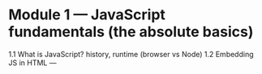 # Module 1 — JavaScript fundamentals (the absolute basics)
1.1 What is JavaScript? history, runtime (browser vs Node)
1.2 Embedding JS in HTML — <script> tags and defer, async
1.3 First program: console.log, comments, semicolons
1.4 Values & types (Number, String, Boolean, Null, Undefined, Symbol, BigInt)
1.5 Variables: var, let, const — scope and hoisting
1.6 Basic operators: arithmetic, comparison, logical, assignment
1.7 Strings: concatenation, template literals, useful methods
1.8 Numbers: parsing, precision pitfalls, Math utilities
1.9 Booleans & truthy/falsy values


## 1.1 What is JavaScript?
A high-level, interpreted programming language that makes web pages interactive.

1. History
    - Created in 1995 by Brendan Eich in just 10 days.
    - Originally called Mocha → LiveScript → JavaScript.
    - Standardized as ECMAScript (ES) by ECMA International.

2. Runtime
    - Browser: JavaScript runs inside the browser (Chrome, Firefox, Safari) to manipulate webpages (DOM, events).
    - Node.js: Allows running JS outside the browser (backend, CLI tools).
---


## 1.2 Embedding JS in HTML — <script> Tags

Ways to include JS in HTML:

1. Inline:
```
<button onclick="alert('Hello!')">Click</button>

```

2. Internal script:
```
<script>
  console.log("Hello from JS!");
</script>

```

3. External file:
```
<script src="app.js"></script>

```

4. Attributes:
    + defer → Loads script in background and runs after HTML is parsed.
    + async → Loads script in background and runs immediately (may not wait for HTML).

---


## 1.3 First Program: console.log, Comments, Semicolons

1. Print output:
```
console.log("Hello World");

```

2. Comments:
```
// Single-line comment
/* Multi-line
   comment */

```
> Semicolons: Optional but recommended in complex code.
---

## 1.4 Values & Types 

| Feature              | **Primitive Types** (Number, String, Boolean, Null, Undefined, Symbol, BigInt) | **Objects** (Object, Array, Function, Date, etc.)                     |
| -------------------- | ------------------------------------------------------------------------------ | --------------------------------------------------------------------- |
| **Mutability**       | ✅ Immutable (cannot be changed)                                                | ❌ Mutable (contents can change)                                       |
| **Stored as**        | Value (directly stored in variable)                                            | Reference (variable stores a pointer to memory)                       |
| **Memory**           | Stored in **stack**                                                            | Stored in **heap**                                                    |
| **Copying behavior** | Copy creates a **new value** (independent)                                     | Copy creates a **reference** (shared object)                          |
| **Example**          | `js let a = "hi"; let b = a; b = "bye"; console.log(a); // "hi"`               | `js let x = {age:20}; let y = x; y.age=30; console.log(x.age); // 30` |
| **Performance**      | Faster (lightweight, small size)                                               | Slower (complex, larger size)                                         |
| **`typeof` result**  | `"number"`, `"string"`, `"boolean"`, `"undefined"`, `"symbol"`, `"bigint"`     | `"object"` (or `"function"`)                                          |
| **Examples**         | `42`, `"hello"`, `true`, `undefined`, `null`, `Symbol("id")`, `123n`           | `{}`, `[]`, `function() {}`, `new Date()`                             |

---

### Type Conversion

JavaScript does implicit (coercion) and explicit (casting) type conversion.

1. Explicit (casting):
```
Number("123");  // 123
String(123);    // "123"
Boolean(0);     // false

```
2.Implicit (coercion): 
```
"5" + 1;    // "51" (string concat)
"5" - 1;    // 4   (string → number)
true + 1;   // 2   (true → 1)

```

- JavaScript is a dynamically typed, loosely typed language.
    + Dynamically typed → You don’t declare variable types, they are assigned at runtime.
    + Loosely typed → A variable’s type can change during execution.

Example:
```
let x = 42;       // number
x = "forty two";  // now a string
```

### There are two main categories of types:
    1. Primitive types (immutable, stored by value)
    2. Objects (mutable, stored by reference)

#### 1.4.1 Primitive Types (7 total)

1. Number
- All numbers (integers & floats) are stored as 64-bit floating point (IEEE 754).

Special values:
```
Infinity;   // positive infinity
-Infinity;  // negative infinity
NaN;        // "Not a Number" (result of invalid math)
```

Example:
```
42;        // integer
3.14;      // floating point
1 / 0;     // Infinity
"abc" * 2; // NaN
```

⚠️ Gotcha: Floating point precision.
```
0.1 + 0.2 === 0.3; // false (0.30000000000000004)
```
2. String

Represents text, always in UTF-16 encoding.

Can be written with:
```
Single quotes 'hello'
Double quotes "hello"
Backticks (template literals) `hello ${name}`
```

Example:
```
let name = "Alice";
console.log(`Hi ${name}, 2+2 = ${2+2}`);
```

Strings are immutable:
```
let str = "hello";
str[0] = "H";   // ❌ doesn’t work
console.log(str); // "hello"
```

3. Boolean
Only two values: true and false.
Commonly used in conditions:
```
let isLoggedIn = true;
if (isLoggedIn) {
  console.log("Welcome!");
}
```

4. Null

Intentional absence of value.

Type check oddity:
```
typeof null; // "object" (historic bug in JS)
```
5. Undefined
Variable declared but not assigned.

Example:
```
let x;
console.log(x); // undefined
```

Difference from null:
```
null → "value is empty, intentionally set"
undefined → "not defined / not assigned yet"
```

6. Symbol (ES6)
Unique, immutable identifier.
Used as object property keys to avoid collisions.

Example:
```
let id1 = Symbol("id");
let id2 = Symbol("id");
console.log(id1 === id2); // false
```

7. BigInt (ES11 / ES2020)

For arbitrary large integers beyond Number.MAX_SAFE_INTEGER (2^53 - 1).
Created by appending n.

Example:
```
let big = 123456789012345678901234567890n;
console.log(big * 2n);
```
⚠️ Gotcha: Cannot mix Number and BigInt directly.

```
10n + 5; // ❌ TypeError
1.4.2 Objects (Non-Primitive Types)
```

Everything else is an object: arrays, functions, dates, regex, etc.

Stored by reference (variables point to memory location).

Example:
```
let arr1 = [1, 2, 3];
let arr2 = arr1;
arr2.push(4);
console.log(arr1); // [1,2,3,4] → both point to same object
```

1.4.3 Type Checking

typeof operator:
```
typeof 42;        // "number"
typeof "hi";      // "string"
typeof true;      // "boolean"
typeof undefined; // "undefined"
typeof null;      // "object" (weird legacy bug)
typeof Symbol();  // "symbol"
typeof 10n;       // "bigint"

Array.isArray([]); // true
```
value instanceof Object for objects.


1.4.4 Type Conversion (Coercion)

JavaScript does implicit type coercion in operations.

Number + String → String
```
1 + "2"; // "12"
```

Boolean → Number
```
true + 1; // 2
```

Explicit conversion:
```
Number("42");  // 42
String(42);    // "42"
Boolean(0);    // false
```

⚠️ Gotcha with == (loose equality):
```
0 == false;  // true
0 === false; // false
```

✅ Summary — Key Points to Remember

7 primitive types + objects.
Numbers are floating point → beware precision errors.
Strings immutable, use template literals.
null vs undefined → intentional absence vs not assigned.
Symbols & BigInt are newer ES features.
Type coercion can be helpful or dangerous → prefer === over ==.
---

## 1.5 Variables: var, let, const

var → Function-scoped, hoisted (old style, avoid)
let → Block-scoped, can be reassigned

const → Block-scoped, cannot be reassigned

```
var x = 10;   // old style
let y = 20;   // modern, changeable
const z = 30; // constant

```

In JavaScript, variables are containers for values.
How we declare them affects their scope, mutability, and safety.

1. var (old way, ES5 and earlier)

Introduced in 1995 (original JS).
Function-scoped (NOT block-scoped).
Can be redeclared and updated.
Supports hoisting (moved to top of scope, initialized as undefined).

Example:
```
var x = 10;
var x = 20;   // ✅ Redeclared
x = 30;       // ✅ Updated
console.log(x); // 30
```

Block-scope issue:
```
if (true) {
  var y = 50;
}
console.log(y); // ✅ 50 (leaks out of block)
```

Hoisting issue:
```
console.log(a); // undefined (not error!)
var a = 10;
```
👉 Problem: leads to bugs in big programs → replaced by let & const.

2. let (ES6, 2015)

Block-scoped (lives only inside {}).
Can be updated, but not redeclared in the same scope.
Hoisted but in Temporal Dead Zone (TDZ) → can’t access before declaration.

Example:
```
let age = 25;
age = 26;    // ✅ Updated
let age = 27; // ❌ Error (redeclared)
```

Block safety:
```
if (true) {
  let z = 99;
}
console.log(z); // ❌ ReferenceError
```

TDZ example:
```
console.log(a); // ❌ ReferenceError
let a = 5;
```
3. const (ES6, 2015)

Block-scoped (same as let).
Must be initialized at declaration.
Cannot be reassigned, but objects/arrays inside can still mutate.

Example:
```
const pi = 3.14;
pi = 3.1416; // ❌ Error
```

But with objects:
```
const user = { name: "Ali" };
user.name = "Sara";  // ✅ Allowed (object mutated)
user = { name: "John" }; // ❌ Error (reassignment)
```
👉 Rule: const protects variable binding, not value contents.


| Feature            | `var`                         | `let`                   | `const`                   |
| ------------------ | ----------------------------- | ----------------------- | ------------------------- |
| **Scope**          | Function                      | Block                   | Block                     |
| **Hoisting**       | Yes (initialized `undefined`) | Yes (TDZ until defined) | Yes (TDZ until defined)   |
| **Redeclaration**  | ✅ Allowed                     | ❌ Not allowed           | ❌ Not allowed             |
| **Reassignment**   | ✅ Allowed                     | ✅ Allowed               | ❌ Not allowed             |
| **Initialization** | Optional                      | Optional                | Mandatory                 |
| **Best Use**       | ❌ Avoid                       | General use             | Constants, default choice |

---

## 1.6 Basic Operators

Operators are symbols that perform actions on values/variables.
JavaScript has several categories of operators.

1. Arithmetic Operators

Used for mathematical calculations.

| Operator | Example  | Result | Notes                                |
| -------- | -------- | ------ | ------------------------------------ |
| `+`      | `5 + 3`  | `8`    | Addition (also concatenates strings) |
| `-`      | `5 - 3`  | `2`    | Subtraction                          |
| `*`      | `5 * 3`  | `15`   | Multiplication                       |
| `/`      | `10 / 2` | `5`    | Division                             |
| `%`      | `10 % 3` | `1`    | Modulus (remainder)                  |
| `**`     | `2 ** 3` | `8`    | Exponentiation (power)               |

Exsample:
```
console.log(5 + "5"); // "55" (string concatenation)
console.log(5 - "2"); // 3   (string → number)

```
## 2. Assignment Operators

Assign values (with or without operations).

| Operator | Example   | Equivalent   |
| -------- | --------- | ------------ |
| `=`      | `x = 5`   | Assign 5     |
| `+=`     | `x += 3`  | `x = x + 3`  |
| `-=`     | `x -= 2`  | `x = x - 2`  |
| `*=`     | `x *= 4`  | `x = x * 4`  |
| `/=`     | `x /= 2`  | `x = x / 2`  |
| `%=`     | `x %= 3`  | `x = x % 3`  |
| `**=`    | `x **= 2` | `x = x ** 2` |

## 3. Comparison Operators

Used to compare values → return true / false.

| Operator | Example     | Result                                  |
| -------- | ----------- | --------------------------------------- |
| `==`     | `5 == "5"`  | true (loose equality, coercion allowed) |
| `===`    | `5 === "5"` | false (strict equality, no coercion)    |
| `!=`     | `5 != "5"`  | false                                   |
| `!==`    | `5 !== "5"` | true                                    |
| `>`      | `5 > 3`     | true                                    |
| `<`      | `5 < 3`     | false                                   |
| `>=`     | `5 >= 5`    | true                                    |
| `<=`     | `3 <= 5`    | true                                    |

> 👉 Always prefer === and !== to avoid coercion bugs.

### 4. Logical Operators

| Operator                  | Example             | Result    |        |   |         |      |
| ------------------------- | ------------------- | --------- | ------ | - | ------- | ---- |
| `&&` (AND)                | `true && false`     | false     |        |   |         |      |
| \`                        |                     | \` (OR)   | \`true |   | false\` | true |
| `!` (NOT)                 | `!true`             | false     |        |   |         |      |
| `??` (Nullish Coalescing) | `null ?? "default"` | "default" |        |   |         |      |


### 5. Unary Operators

Operate on a single operand.

| Operator          | Example           | Result              |
| ----------------- | ----------------- | ------------------- |
| `+` (unary plus)  | `+"5"`            | 5 (string → number) |
| `-` (unary minus) | `-"5"`            | -5                  |
| `++` (increment)  | `let x=5; x++;`   | 6                   |
| `--` (decrement)  | `let y=5; y--;`   | 4                   |
| `typeof`          | `typeof "hi"`     | "string"            |
| `delete`          | `delete obj.prop` | removes property    |
| `void`            | `void(0)`         | `undefined`         |

### 6. Ternary Operator (Conditional)

Shortcut for if-else.

```
let age = 18;
let result = (age >= 18) ? "Adult" : "Minor";
console.log(result); // "Adult"

```

### 7. Bitwise Operators (rarely used in daily JS)

Work at binary level.

| Operator  | Example    | Result                                |     |   |
| --------- | ---------- | ------------------------------------- | --- | - |
| `&` (AND) | `5 & 1`    | 1                                     |     |   |
| \`        | \` (OR)    | \`5                                   | 1\` | 5 |
| `^` (XOR) | `5 ^ 1`    | 4                                     |     |   |
| `~` (NOT) | `~5`       | -6                                    |     |   |
| `<<`      | `5 << 1`   | 10 (shift left)                       |     |   |
| `>>`      | `5 >> 1`   | 2  (shift right)                      |     |   |
| `>>>`     | `-5 >>> 1` | large positive (unsigned right shift) |     |   |

### Operator Precedence

Some operators run before others.
Order:

1. () Parentheses (highest)
2. ++ -- ! typeof (unary)
3. ** (exponentiation, right-to-left)
4. * / %
5. + -
6. < <= > >=
7. == != === !==
8. &&
9. ||
10. ?? (nullish coalescing)
11. ?: (ternary)
12. = += -= … (assignment, lowest)

```
console.log(2 + 3 * 4);     // 14 (multiplication first)
console.log((2 + 3) * 4);   // 20 (parentheses override)

```
---

## 1.7 Strings

Concatenation:
```
let name = "Alice";
console.log("Hello " + name);
```

Template literals:
```
console.log(`Hello ${name}`);
```

Useful methods:
```
"hello".toUpperCase();  // "HELLO"
"  trim  ".trim();      // "trim"
"hello".includes("he"); // true
"abc".replace("a", "z"); // "zbc"
```
1.8 Numbers

Parsing:
```
parseInt("42"); // 42
parseFloat("3.14"); // 3.14
Number("10"); // 10
```

Precision pitfalls:
```
0.1 + 0.2; // 0.30000000000000004
```

Math utilities:
```
Math.round(3.6);  // 4
Math.floor(3.9);  // 3
Math.ceil(3.1);   // 4
Math.random();    // random between 0 and 1
```
1.9 Booleans & Truthy/Falsy Values

Truthy values: "hello", 123, true, [], {}
Falsy values: 0, "", null, undefined, NaN, false

Example:
```
if ("") {
  console.log("truthy");
} else {
  console.log("falsy"); // will run
}
```